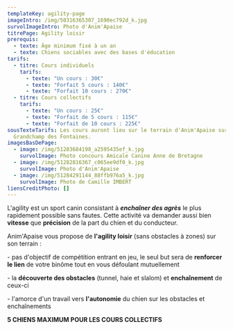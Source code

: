 ```yaml
---
templateKey: agility-page
imageIntro: /img/50316365307_1690ec792d_k.jpg
survolImageIntro: Photo d'Anim'Apaise
titrePage: Agility loisir
prerequis:
  - texte: Âge minimum fixé à un an
  - texte: Chiens sociables avec des bases d'éducation
tarifs:
  - titre: Cours individuels
    tarifs:
      - texte: "Un cours : 30€"
      - texte: "Forfait 5 cours : 140€"
      - texte: "Forfait 10 cours : 270€"
  - titre: Cours collectifs
    tarifs:
      - texte: "Un cours : 25€"
      - texte: "Forfait de 5 cours : 115€"
      - texte: "Forfait de 10 cours : 225€"
sousTexteTarifs: Les cours auront lieu sur le terrain d'Anim'Apaise sur
  Grandchamp des Fontaines.
imagesBasDePage:
  - image: /img/51283684198_a2595435ef_k.jpg
    survolImage: Photo concours Amicale Canine Anne de Bretagne
  - image: /img/51282816367_c065ee9df0_k.jpg
    survolImage: Photo d'Anim'Apaise
  - image: /img/51284291144_88ffb976a5_k.jpg
    survolImage: Photo de Camille IMBERT
liensCreditPhoto: []
---
```

L'agility est un sport canin consistant à ***enchaîner des agrès*** le plus rapidement possible sans fautes. Cette activité va demander aussi bien **vitesse** que **précision** de la part du chien et du conducteur. 

Anim'Apaise vous propose de **l'agility loisir** (sans obstacles à zones) sur son terrain :

\- pas d'objectif de compétition entrant en jeu, le seul but sera de **renforcer le lien** de votre binôme tout en vous défoulant mutuellement

\- la **découverte des obstacles** (tunnel, haie et slalom) et **enchaînement** de ceux-ci

\- l'amorce d'un travail vers **l'autonomie** du chien sur les obstacles et enchaînements

**5 CHIENS MAXIMUM POUR LES COURS COLLECTIFS**